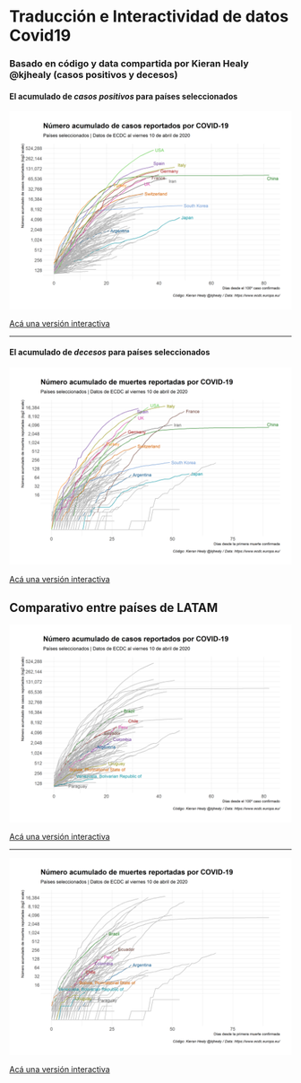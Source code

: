 # Traducción e Interactividad de datos Covid19 

### Basado en código y data compartida por Kieran Healy @kjhealy (casos positivos y decesos)


#### El acumulado de *casos positivos* para países seleccionados

![](plots/casos_cum.png)

[Acá una versión interactiva](https://tuqmano.github.io/traduccion_plots_covid/index.html)

---

#### El acumulado de *decesos* para países seleccionados

![](plots/muertes_cum.png)

[Acá una versión interactiva](https://tuqmano.github.io/traduccion_plots_covid/interactive_decesos.html)


## Comparativo entre países de LATAM 



![](plots/casosLatAm_cum.png)

[Acá una versión interactiva](https://tuqmano.github.io/traduccion_plots_covid/interactive_casos_latam.html)


---

![](plots/muertesLatAm_cum.png)

[Acá una versión interactiva](https://tuqmano.github.io/traduccion_plots_covid/interactive_decesos_latam.html)




